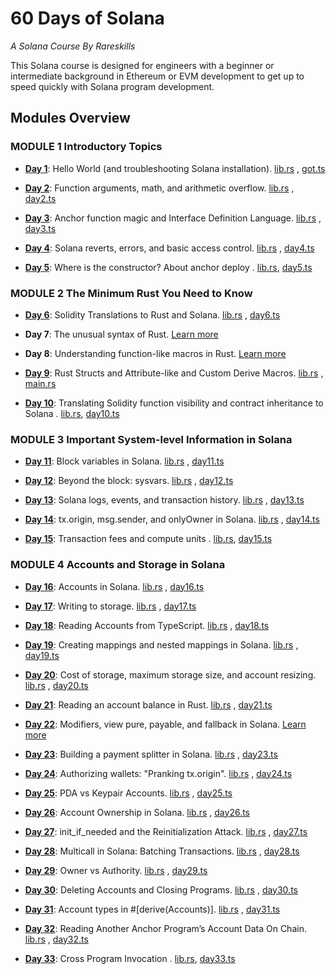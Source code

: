 # 60 Days of Solana

_A Solana Course By Rareskills_

This Solana course is designed for engineers with a beginner or intermediate background in Ethereum or EVM development to get up to speed quickly with Solana program development.

## Modules Overview

### MODULE 1 Introductory Topics

- **[Day 1](https://github.com/SchneiderNejc/rareskills-course/tree/master/day1)**: Hello World (and troubleshooting Solana installation).
  [lib.rs](https://github.com/SchneiderNejc/rareskills-course/blob/master/day1/programs/got/src/lib.rs)
  , [got.ts](https://github.com/SchneiderNejc/rareskills-course/blob/master/day1/tests/got.ts)

- **[Day 2](https://github.com/SchneiderNejc/rareskills-course/tree/master/day2)**: Function arguments, math, and arithmetic overflow.
  [lib.rs](https://github.com/SchneiderNejc/rareskills-course/blob/master/day2/programs/day2/src/lib.rs)
  , [day2.ts](https://github.com/SchneiderNejc/rareskills-course/blob/master/day2/tests/day2.ts)

- **[Day 3](https://github.com/SchneiderNejc/rareskills-course/tree/master/day3)**: Anchor function magic and Interface Definition Language.
  [lib.rs](https://github.com/SchneiderNejc/rareskills-course/blob/master/day3/programs/day3/src/lib.rs)
  , [day3.ts](https://github.com/SchneiderNejc/rareskills-course/blob/master/day3/tests/day3.ts)

- **[Day 4](https://github.com/SchneiderNejc/rareskills-course/tree/master/day4)**: Solana reverts, errors, and basic access control.
  [lib.rs](https://github.com/SchneiderNejc/rareskills-course/blob/master/day4/programs/day4/src/lib.rs)
  , [day4.ts](https://github.com/SchneiderNejc/rareskills-course/blob/master/day4/tests/day4.ts)

- **[Day 5](https://github.com/SchneiderNejc/rareskills-course/tree/master/day5)**: Where is the constructor? About anchor deploy
  .
  [lib.rs](https://github.com/SchneiderNejc/rareskills-course/blob/master/day5/programs/day5/src/lib.rs), [day5.ts](https://github.com/SchneiderNejc/rareskills-course/blob/master/day5/tests/day5.ts)

### MODULE 2 The Minimum Rust You Need to Know

- **[Day 6](https://github.com/SchneiderNejc/rareskills-course/tree/master/day6)**: Solidity Translations to Rust and Solana.
  [lib.rs](https://github.com/SchneiderNejc/rareskills-course/blob/master/day6/programs/day6/src/lib.rs)
  , [day6.ts](https://github.com/SchneiderNejc/rareskills-course/blob/master/day6/tests/day6.ts)

- **Day 7**: The unusual syntax of Rust. [Learn more](https://www.rareskills.io/post/rust-weird-syntax/)

- **Day 8**: Understanding function-like macros in Rust. [Learn more](https://www.rareskills.io/post/rust-function-like-macro/)

- **[Day 9](https://github.com/SchneiderNejc/rareskills-course/tree/master/day9)**: Rust Structs and Attribute-like and Custom Derive Macros.
  [lib.rs](https://github.com/SchneiderNejc/rareskills-course/blob/master/day9/programs/day9/src/lib.rs)
  , [main.rs](https://github.com/SchneiderNejc/rareskills-course/blob/master/day9/src/main.rs)

- **[Day 10](https://github.com/SchneiderNejc/rareskills-course/tree/master/day10)**: Translating Solidity function visibility and contract inheritance to Solana
  .
  [lib.rs](https://github.com/SchneiderNejc/rareskills-course/blob/master/day10/programs/day10/src/lib.rs), [day10.ts](https://github.com/SchneiderNejc/rareskills-course/blob/master/day10/tests/day10.ts)

### MODULE 3 Important System-level Information in Solana

- **[Day 11](https://github.com/SchneiderNejc/rareskills-course/tree/master/day11)**: Block variables in Solana.
  [lib.rs](https://github.com/SchneiderNejc/rareskills-course/blob/master/day11/programs/day11/src/lib.rs)
  , [day11.ts](https://github.com/SchneiderNejc/rareskills-course/blob/master/day11/tests/day11.ts)

- **[Day 12](https://github.com/SchneiderNejc/rareskills-course/tree/master/day12)**: Beyond the block: sysvars.
  [lib.rs](https://github.com/SchneiderNejc/rareskills-course/blob/master/day12/programs/day12/src/lib.rs)
  , [day12.ts](https://github.com/SchneiderNejc/rareskills-course/blob/master/day12/tests/day12.ts)

- **[Day 13](https://github.com/SchneiderNejc/rareskills-course/tree/master/day13)**: Solana logs, events, and transaction history.
  [lib.rs](https://github.com/SchneiderNejc/rareskills-course/blob/master/day13/programs/day13/src/lib.rs)
  , [day13.ts](https://github.com/SchneiderNejc/rareskills-course/blob/master/day13/tests/day13.ts)

- **[Day 14](https://github.com/SchneiderNejc/rareskills-course/tree/master/day14)**: tx.origin, msg.sender, and onlyOwner in Solana.
  [lib.rs](https://github.com/SchneiderNejc/rareskills-course/blob/master/day14/programs/day14/src/lib.rs)
  , [day14.ts](https://github.com/SchneiderNejc/rareskills-course/blob/master/day14/tests/day14.ts)

- **[Day 15](https://github.com/SchneiderNejc/rareskills-course/tree/master/day15)**: Transaction fees and compute units
  .
  [lib.rs](https://github.com/SchneiderNejc/rareskills-course/blob/master/day15/programs/day15/src/lib.rs), [day15.ts](https://github.com/SchneiderNejc/rareskills-course/blob/master/day15/tests/day15.ts)

### MODULE 4 Accounts and Storage in Solana

- **[Day 16](https://github.com/SchneiderNejc/rareskills-course/tree/master/day16)**: Accounts in Solana.
  [lib.rs](https://github.com/SchneiderNejc/rareskills-course/blob/master/day16/programs/day16/src/lib.rs)
  , [day16.ts](https://github.com/SchneiderNejc/rareskills-course/blob/master/day16/tests/day16.ts)

- **[Day 17](https://github.com/SchneiderNejc/rareskills-course/tree/master/day17)**: Writing to storage.
  [lib.rs](https://github.com/SchneiderNejc/rareskills-course/blob/master/day17/programs/day17/src/lib.rs)
  , [day17.ts](https://github.com/SchneiderNejc/rareskills-course/blob/master/day17/tests/day17.ts)

- **[Day 18](https://github.com/SchneiderNejc/rareskills-course/tree/master/day18)**: Reading Accounts from TypeScript.
  [lib.rs](https://github.com/SchneiderNejc/rareskills-course/blob/master/day18/programs/day18/src/lib.rs)
  , [day18.ts](https://github.com/SchneiderNejc/rareskills-course/blob/master/day18/tests/day18.ts)

- **[Day 19](https://github.com/SchneiderNejc/rareskills-course/tree/master/day19)**: Creating mappings and nested mappings in Solana.
  [lib.rs](https://github.com/SchneiderNejc/rareskills-course/blob/master/day19/programs/day19/src/lib.rs)
  , [day19.ts](https://github.com/SchneiderNejc/rareskills-course/blob/master/day19/tests/day19.ts)

- **[Day 20](https://github.com/SchneiderNejc/rareskills-course/tree/master/day20)**: Cost of storage, maximum storage size, and account resizing.
  [lib.rs](https://github.com/SchneiderNejc/rareskills-course/blob/master/day20/programs/day20/src/lib.rs)
  , [day20.ts](https://github.com/SchneiderNejc/rareskills-course/blob/master/day20/tests/day20.ts)

- **[Day 21](https://github.com/SchneiderNejc/rareskills-course/tree/master/day21)**: Reading an account balance in Rust.
  [lib.rs](https://github.com/SchneiderNejc/rareskills-course/blob/master/day21/programs/day21/src/lib.rs)
  , [day21.ts](https://github.com/SchneiderNejc/rareskills-course/blob/master/day21/tests/day21.ts)

- **[Day 22](https://github.com/SchneiderNejc/rareskills-course/tree/master/day22)**: Modifiers, view pure, payable, and fallback in Solana. [Learn more](https://www.rareskills.io/post/solidity-function-types-solana/)

- **[Day 23](https://github.com/SchneiderNejc/rareskills-course/tree/master/day23)**: Building a payment splitter in Solana.
  [lib.rs](https://github.com/SchneiderNejc/rareskills-course/blob/master/day23/programs/day23/src/lib.rs)
  , [day23.ts](https://github.com/SchneiderNejc/rareskills-course/blob/master/day23/tests/day23.ts)

- **[Day 24](https://github.com/SchneiderNejc/rareskills-course/tree/master/day24)**: Authorizing wallets: "Pranking tx.origin".
  [lib.rs](https://github.com/SchneiderNejc/rareskills-course/blob/master/day24/programs/day24/src/lib.rs)
  , [day24.ts](https://github.com/SchneiderNejc/rareskills-course/blob/master/day24/tests/day24.ts)

- **[Day 25](https://github.com/SchneiderNejc/rareskills-course/tree/master/day25)**: PDA vs Keypair Accounts.
  [lib.rs](https://github.com/SchneiderNejc/rareskills-course/blob/master/day25/programs/day25/src/lib.rs)
  , [day25.ts](https://github.com/SchneiderNejc/rareskills-course/blob/master/day25/tests/day25.ts)

- **[Day 26](https://github.com/SchneiderNejc/rareskills-course/tree/master/day26)**: Account Ownership in Solana.
  [lib.rs](https://github.com/SchneiderNejc/rareskills-course/blob/master/day26/programs/day26/src/lib.rs)
  , [day26.ts](https://github.com/SchneiderNejc/rareskills-course/blob/master/day26/tests/day26.ts)

- **[Day 27](https://github.com/SchneiderNejc/rareskills-course/tree/master/day27)**: init_if_needed and the Reinitialization Attack.
  [lib.rs](https://github.com/SchneiderNejc/rareskills-course/blob/master/day27/programs/day27/src/lib.rs)
  , [day27.ts](https://github.com/SchneiderNejc/rareskills-course/blob/master/day27/tests/day27.ts)

- **[Day 28](https://github.com/SchneiderNejc/rareskills-course/tree/master/day28)**: Multicall in Solana: Batching Transactions.
  [lib.rs](https://github.com/SchneiderNejc/rareskills-course/blob/master/day28/programs/day28/src/lib.rs)
  , [day28.ts](https://github.com/SchneiderNejc/rareskills-course/blob/master/day28/tests/day28.ts)

- **[Day 29](https://github.com/SchneiderNejc/rareskills-course/tree/master/day29)**: Owner vs Authority.
  [lib.rs](https://github.com/SchneiderNejc/rareskills-course/blob/master/day29/programs/day29/src/lib.rs)
  , [day29.ts](https://github.com/SchneiderNejc/rareskills-course/blob/master/day29/tests/day29.ts)

- **[Day 30](https://github.com/SchneiderNejc/rareskills-course/tree/master/day30)**: Deleting Accounts and Closing Programs.
  [lib.rs](https://github.com/SchneiderNejc/rareskills-course/blob/master/day30/programs/day30/src/lib.rs)
  , [day30.ts](https://github.com/SchneiderNejc/rareskills-course/blob/master/day30/tests/day30.ts)

- **[Day 31](https://github.com/SchneiderNejc/rareskills-course/tree/master/day31)**: Account types in #[derive(Accounts)].
  [lib.rs](https://github.com/SchneiderNejc/rareskills-course/blob/master/day31/programs/day31/src/lib.rs)
  , [day31.ts](https://github.com/SchneiderNejc/rareskills-course/blob/master/day31/tests/day31.ts)

- **[Day 32](https://github.com/SchneiderNejc/rareskills-course/tree/master/day32)**: Reading Another Anchor Program’s Account Data On Chain.
  [lib.rs](https://github.com/SchneiderNejc/rareskills-course/blob/master/day32/programs/day32/src/lib.rs)
  , [day32.ts](https://github.com/SchneiderNejc/rareskills-course/blob/master/day32/tests/day32.ts)

- **[Day 33](https://github.com/SchneiderNejc/rareskills-course/tree/master/day33)**: Cross Program Invocation
  .
  [lib.rs](https://github.com/SchneiderNejc/rareskills-course/blob/master/day33/programs/day33/src/lib.rs), [day33.ts](https://github.com/SchneiderNejc/rareskills-course/blob/master/day33/tests/day33.ts)
